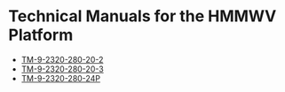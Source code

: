 # Technical Manuals for the HMMWV Platform
- [TM-9-2320-280-20-2](TM-9-2320-280-20-2/TM-9-2320-280-20-2.md)
- [TM-9-2320-280-20-3](TM-9-2320-280-20-3/TM-9-2320-280-20-3.md)
- [TM-9-2320-280-24P](TM-9-2320-280-24P/TM-9-2320-280-24P.md)
